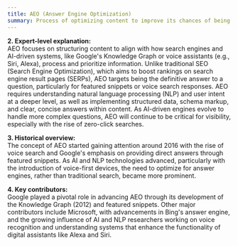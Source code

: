 ```yaml
---
title: AEO (Answer Engine Optimization)
summary: Process of optimizing content to improve its chances of being selected as the direct response by search engines or voice assistants to user queries.
---
```

**2. Expert-level explanation:**  
AEO focuses on structuring content to align with how search engines and AI-driven systems, like Google's Knowledge Graph or voice assistants (e.g., Siri, Alexa), process and prioritize information. Unlike traditional SEO (Search Engine Optimization), which aims to boost rankings on search engine result pages (SERPs), AEO targets being the definitive answer to a question, particularly for featured snippets or voice search responses. AEO requires understanding natural language processing (NLP) and user intent at a deeper level, as well as implementing structured data, schema markup, and clear, concise answers within content. As AI-driven engines evolve to handle more complex questions, AEO will continue to be critical for visibility, especially with the rise of zero-click searches.

**3. Historical overview:**  
The concept of AEO started gaining attention around 2016 with the rise of voice search and Google's emphasis on providing direct answers through featured snippets. As AI and NLP technologies advanced, particularly with the introduction of voice-first devices, the need to optimize for answer engines, rather than traditional search, became more prominent.

**4. Key contributors:**  
Google played a pivotal role in advancing AEO through its development of the Knowledge Graph (2012) and featured snippets. Other major contributors include Microsoft, with advancements in Bing's answer engine, and the growing influence of AI and NLP researchers working on voice recognition and understanding systems that enhance the functionality of digital assistants like Alexa and Siri.